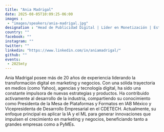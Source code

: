 ```yaml
---
title: "Ania Madrigal"
date: 2025-08-05T10:09:25-06:00
images : 
 - "images/speakers/ania-madrigal.jpg"
designation : "Head de Publicidad Digital | Líder en Monetización | Estrategia de Medios y Plataformas"
country: ""
facebook: ""
instagram: ""
twitter: ""
linkedin: "https://www.linkedin.com/in/aniamadrigal/"
github: ""
events: 
 - 2025mty
---
```


Ania Madrigal posee más de 20 años de experiencia liderando la transformación digital en marketing y negocios. Con una sólida trayectoria en medios (como Yahoo), agencias y tecnología digital, ha sido una constante impulsora de nuevas estrategias y productos. Ha contribuido activamente al desarrollo de la industria, compartiendo su conocimiento como Presidenta de la Mesa de Plataformas y Formatos en IAB México y Vicepresidenta de Desarrollo Empresarial en el CDETECH. Actualmente, su enfoque principal es aplicar la IA y el ML para generar innovaciones que impulsen el crecimiento en marketing y negocios, beneficiando tanto a grandes empresas como a PyMEs.